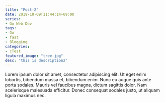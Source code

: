 ```yaml
---
title: "Post-2"
date: 2019-10-09T11:44:14+09:00
series:
- Go Web Dev
tags:
- Go
- fast
- Blogging
categories:
- cTest
featured_image: "tree.jpg"
desc: "this is description2"
---
```


Lorem ipsum dolor sit amet, consectetur adipiscing elit. Ut eget enim lobortis, bibendum massa et, bibendum enim. Nunc eu augue quis ante porta sodales. Mauris vel faucibus magna, dictum sagittis dolor. Nam scelerisque malesuada efficitur. Donec consequat sodales justo, ut aliquam ligula maximus nec. 